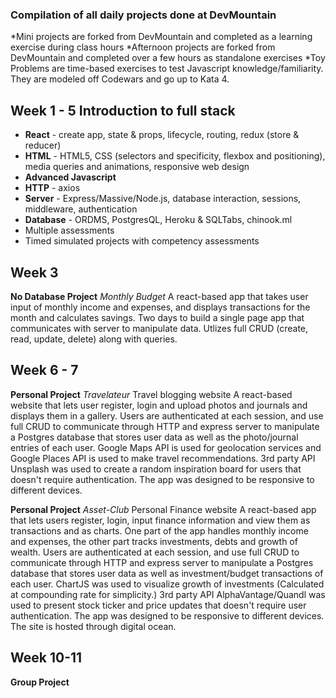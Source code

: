 ### Compilation of all daily projects done at DevMountain

*Mini projects are forked from DevMountain and completed as a learning exercise during class hours
*Afternoon projects are forked from DevMountain and completed over a few hours as standalone exercises
*Toy Problems are time-based exercises to test Javascript knowledge/familiarity. They are modeled off Codewars and go up to Kata 4.

Week 1 - 5 Introduction to full stack
-------------------------------------
- **React** - create app, state & props, lifecycle, routing, redux (store & reducer)
- **HTML** - HTML5, CSS (selectors and specificity, flexbox and positioning), media queries and animations, responsive web design
- **Advanced Javascript**
- **HTTP** - axios
- **Server** - Express/Massive/Node.js, database interaction, sessions, middleware, authentication
- **Database** - ORDMS, PostgresQL, Heroku & SQLTabs, chinook.ml
- Multiple assessments
- Timed simulated projects with competency assessments

Week 3
------------------
**No Database Project** _Monthly Budget_
A react-based app that takes user input of monthly income and expenses, and displays transactions for the month and calculates savings. Two days to build a single page app that communicates with server to manipulate data. Utlizes full CRUD (create, read, update, delete) along with queries. 

Week 6 - 7
----------------------------------
**Personal Project** _Travelateur_ Travel blogging website
A react-based website that lets user register, login and upload photos and journals and displays them in a gallery. Users are authenticated at each session, and use full CRUD to communicate through HTTP and express server to manipulate a Postgres database that stores user data as well as the photo/journal entries of each user. Google Maps API is used for geolocation services and Google Places API is used to make travel recommendations. 3rd party API Unsplash was used to create a random inspiration board for users that doesn't require authentication. The app was designed to be responsive to different devices.  

**Personal Project** _Asset-Club_ Personal Finance website
A react-based app that lets users register, login, input finance information and view them as transactions and as charts. One part of the app handles monthly income and expenses, the other part tracks investments, debts and growth of wealth. Users are authenticated at each session, and use full CRUD to communicate through HTTP and express server to manipulate a Postgres database that stores user data as well as investment/budget transactions of each user. ChartJS was used to visualize growth of investments (Calculated at compounding rate for simplicity.) 3rd party API AlphaVantage/Quandl was used to present stock ticker and price updates that doesn't require user authentication. The app was designed to be responsive to different devices. The site is hosted through digital ocean. 

Week 10-11
-----------------------------------
**Group Project**